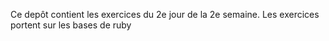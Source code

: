 Ce depôt contient les exercices du 2e jour de la 2e semaine. Les exercices portent sur les bases de ruby
